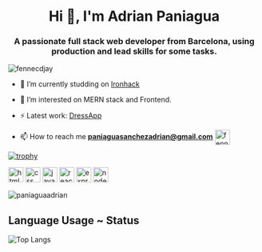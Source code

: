 <h1 align="center">Hi 👋, I'm Adrian Paniagua</h1>
<h3 align="center">A passionate full stack web developer from Barcelona, using production and lead skills for some tasks.</h3>

<p align="left"> <img src="https://komarev.com/ghpvc/?username=fennecdjay" alt="fennecdjay" /> </p>

- 🔭 I’m currently studding on [Ironhack](https://www.ironhack.com/en)

- 🤔 I’m interested on MERN stack and Frontend.

- ⚡ Latest work: [DressApp](https://dressappiron.herokuapp.com/)

- 📫 How to reach me **paniaguasanchezadrian@gmail.com**
<a href="https://www.linkedin.com/in/adrian-paniagua/" target="blank"><img align="center" src="https://avatars3.githubusercontent.com/u/357098?v=4" alt="fennecdjay" height="30" width="30" /></a>

[![trophy](https://github-profile-trophy.vercel.app/?username=paniaguaadrian&theme=onedark)](https://github.com/ryo-ma/github-profile-trophy)

<p align="left">

<img src="https://devicons.github.io/devicon/devicon.git/icons/html5/html5-original-wordmark.svg" alt="html5" width="30" height="30"/>

<img src="https://devicon.dev/devicon.git/icons/css3/css3-original.svg" alt="css" width="30" height="30"/>

<img src="https://devicons.github.io/devicon/devicon.git/icons/javascript/javascript-original.svg" alt="javascript" width="30" height="30"/>

<img src="https://devicon.dev/devicon.git/icons/react/react-original.svg" alt="react" width="30" height="30"/>

<img src="https://devicon.dev/devicon.git/icons/express/express-original.svg" alt="express" width="30" height="30"/>

<img src="https://devicon.dev/devicon.git/icons/nodejs/nodejs-original.svg" alt="nodejs" width="30" height="30"/>



</p>
<img src="https://github-readme-stats.vercel.app/api?username=paniaguaadrian&layout=compact&theme=dark&show_icons=true" alt="paniaguaadrian" />

## Language Usage ~ Status

![Top Langs](https://github-readme-stats.aemiej.vercel.app/api/top-langs/?username=paniaguaadrian&layout=compact&theme=dark&show_icons=true&hide_border=true&private=true)

<p align="center">



</p>
